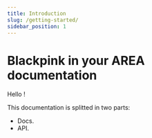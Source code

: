 ```yaml
---
title: Introduction
slug: /getting-started/
sidebar_position: 1
---
```


# Blackpink in your AREA documentation

Hello !

This documentation is splitted in two parts:
- Docs.
- API.
